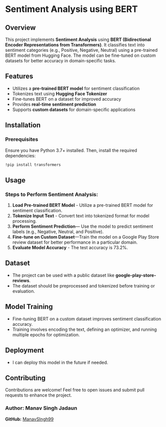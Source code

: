 # Sentiment Analysis using BERT

## Overview

This project implements **Sentiment Analysis** using **BERT (Bidirectional Encoder Representations from Transformers)**. It classifies text into sentiment categories (e.g., Positive, Negative, Neutral) using a pre-trained BERT model from Hugging Face. The model can be fine-tuned on custom datasets for better accuracy in domain-specific tasks.

## Features

- Utilizes a **pre-trained BERT model** for sentiment classification
- Tokenizes text using **Hugging Face Tokenizer**
- Fine-tunes BERT on a dataset for improved accuracy
- Provides **real-time sentiment prediction**
- Supports **custom datasets** for domain-specific applications

## Installation

### Prerequisites

Ensure you have Python 3.7+ installed. Then, install the required dependencies:

```bash
!pip install transformers
```

## Usage

### Steps to Perform Sentiment Analysis:

1. **Load Pre-trained BERT Model** - Utilize a pre-trained BERT model for sentiment classification.
2. **Tokenize Input Text** - Convert text into tokenized format for model processing.
3. **Perform Sentiment Prediction**— Use the model to predict sentiment labels (e.g., Negative, Neutral, and Positive).
4. **Fine-tune on Custom Dataset**—Train the model on a Google Play Store review dataset for better performance in a particular domain.
5. **Evaluate Model Accuracy** - The test accuracy is 73.2%.

## Dataset

- The project can be used with a public dataset like **google-play-store-reviews**.
- The dataset should be preprocessed and tokenized before training or evaluation.

## Model Training

- Fine-tuning BERT on a custom dataset improves sentiment classification accuracy.
- Training involves encoding the text, defining an optimizer, and running multiple epochs for optimization.

## Deployment

- I can deploy this model in the future if needed.

## Contributing

Contributions are welcome! Feel free to open issues and submit pull requests to enhance the project.


### Author: Manav Singh Jadaun

**GitHub:** [ManavSIngh99](https://github.com/ManavSIngh99)


